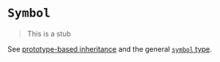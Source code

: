 # `Symbol`

> This is a stub

See [prototype-based inheritance][concept-prototype-inheritance] and the general [`symbol` type][type-symbol].

[concept-prototype-inheritance]: ../info/prototype_inheritance.md
[type-symbol]: ../../../../reference/types/symbol.md
